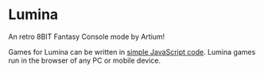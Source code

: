 # Lumina
An retro 8BIT Fantasy Console mode by Artium!

Games for Lumina can be written in [simple JavaScript code](./docs/README.md). Lumina games run in the browser of any PC or mobile device.

